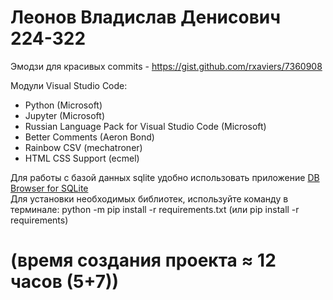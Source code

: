 # Леонов Владислав Денисович 224-322    

Эмодзи для красивых commits - https://gist.github.com/rxaviers/7360908

Модули Visual Studio Code:
- Python (Microsoft)
- Jupyter (Microsoft)
- Russian Language Pack for Visual Studio Code (Microsoft)
- Better Comments (Aeron Bond)
- Rainbow CSV (mechatroner)
- HTML CSS Support (ecmel)


Для работы с базой данных sqlite удобно использовать приложение [DB Browser for SQLite](https://sqlitebrowser.org/dl/)      
Для установки необходимых библиотек, используйте команду в терминале: python -m pip install -r requirements.txt (или pip install -r requirements)     

# (время создания проекта ≈ 12 часов (5+7))   
